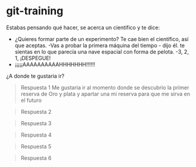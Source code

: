 # git-training

Estabas pensando qué hacer, se acerca un cientifico y te dice:
- ¿Quieres formar parte de un experimento?
Te cae bien el científico, así que aceptas.
-Vas a probar la primera máquina del tiempo - dijo él.
te sientas en lo que parecía una nave espacial con forma de pelota.
-3, 2, 1, ¡DESPEGUE!
- ¡¡¡¡¡AAAAAAAAAAHHHHHHH!!!!!!

¿A donde te gustaria ir?

> Respuesta 1
Me gustaria ir al momento donde se descubrio la primer reserva de Oro y plata y apartar una mi reserva para que me sirva en el futuro

> Respuesta 2

> Respuesta 3

> Respuesta 4

> Respuesta 5

> Respuesta 6
